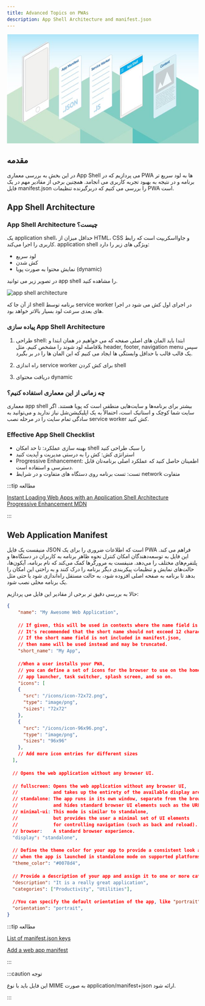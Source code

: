 ```yaml
---
title: Advanced Topics on PWAs
description: App Shell Architecture and manifest.json
---
```


![app shell](../images/app-shell-banner.jpeg)

## مقدمه
در این بخش به بررسی معماری App Shell می پردازیم که در PWA ها به لود سریع تر برنامه و در نتیجه به بهبود تجربه کاربری می انجامد. همچنین برخی از مقادیر مهم در یک فایل manifest.json را بررسی می کنیم که دربرگیرنده تنظیمات PWA است.

## App Shell Architecture

### App Shell Architecture چیست؟
یک application shell، حداقل میزان از HTML، CSS و جاوااسکریپت است که رابط کاربری را اجرا می‌کند. application shell ویژگی های زیر را دارد:

- لود سریع
- کش شدن
- نمایش محتوا به صورت پویا (dynamic)

در تصویر زیر می توانید app shell را مشاهده کنید.

![app shell architecture](../images/app-shell-architecture.avif)

از آن جا که shell برنامه توسط service worker در اجرای اول کش می شود در اجرا های بعدی  سرعت لود بسیار بالاتر خواهد بود. 

### پیاده سازی App Shell Architecture

1. طراحی shell: ابتدا باید المان های اصلی صفحه که می خواهیم در همان ابتدا و بلافاصله لود شوند را مشخص کنیم. مثل header, footer, navigation menu
سپس یک قالب قالب با حداقل وابستگی ها ایجاد می کنیم که این المان ها را در بر بگیرد.
2. راه اندازی service worker برای کش کردن shell

3. دریافت محتوای dynamic 

### چه زمانی از این معماری استفاده کنیم؟
معماری app shell بیشتر برای برنامه‌ها و سایت‌هایی منطقی است که پویا هستند. اگر سایت شما کوچک و استاتیک است، احتمالاً به یک اپلیکیشن‌شل نیاز ندارید و می‌توانید به سادگی تمام سایت را در مرحله نصب service worker کش کنید. 

###  Effective App Shell Checklist
-  بهینه سازی عملکرد: تا حد امکان shell را سبک طراحی کنید
- استراتژی کش: کش را به درستی مدیریت و آپدیت کنید
-  Progressive Enhancement:  اطمینان حاصل کنید که عملکرد اصلی برنامه‌تان قابل دسترسی و استفاده است.
-  تست:‌ تست برنامه روی دستگاه های متفاوت و در شرایط network متفاوت

:::tip مطالعه

[Instant Loading Web Apps with an Application Shell Architecture](https://developer.chrome.com/blog/app-shell/)
[Progressive Enhancement MDN](https://developer.mozilla.org/en-US/docs/Glossary/Progressive_Enhancement)

:::

## Web Application Manifest
 منیفست یک فایل JSON است که اطلاعات ضروری را برای یک PWA فراهم می کند. این فایل به توسعه‌دهندگان امکان کنترل نحوه ظاهر برنامه به کاربران در دستگاه‌ها و پلتفرم‌های مختلف را می‌دهد. منیفست به مرورگرها کمک می‌کند که نام برنامه، آیکون‌ها، حالت‌های نمایش و تنظیمات پیکربندی دیگر برنامه را درک کنند و به راحتی این امکان را بدهد تا برنامه به صفحه اصلی افزوده شود، به حالت مستقل راه‌اندازی شود یا حتی مثل یک برنامه محلی نصب شود.

حالا به بررسی  دقیق تر برخی از مقادیر این فایل می پردازیم:

```json
{
    "name": "My Awesome Web Application",

    // If given, this will be used in contexts where the name field is too long.
    // It's recommended that the short name should not exceed 12 characters.
    // If the short name field is not included in manifest.json,
    // then name will be used instead and may be truncated.
    "short_name": "My App",

    //When a user installs your PWA,
    // you can define a set of icons for the browser to use on the home screen,
    // app launcher, task switcher, splash screen, and so on.
    "icons": [
    {
      "src": "/icons/icon-72x72.png",
      "type": "image/png",
      "sizes": "72x72"
    },
    {
      "src": "/icons/icon-96x96.png",
      "type": "image/png",
      "sizes": "96x96"
    },
    // Add more icon entries for different sizes
  ],

  // Opens the web application without any browser UI.

  // fullscreen: Opens the web application without any browser UI, 
  //             and takes up the entirety of the available display area.
  // standalone: The app runs in its own window, separate from the browser,
  //             and hides standard browser UI elements such as the URL bar
  // minimal-ui: This mode is similar to standalone,
  //             but provides the user a minimal set of UI elements
  //             for controlling navigation (such as back and reload). 
  // browser:    A standard browser experience.
  "display": "standalone",

  // Define the theme color for your app to provide a consistent look and feel
  // when the app is launched in standalone mode on supported platforms.
  "theme_color": "#0078d4",

  // Provide a description of your app and assign it to one or more categories.
  "description": "It is a really great application",
  "categories": ["Productivity", "Utilities"],

  //You can specify the default orientation of the app, like "portrait" or "landscape"
  "orientation": "portrait",
}

```


:::tip مطالعه

[List of manifest.json keys](https://developer.mozilla.org/en-US/docs/Mozilla/Add-ons/WebExtensions/manifest.json#list_of_manifest.json_keys)

[Add a web app manifest](https://web.dev/add-manifest/)

:::


:::caution توجه

این فایل باید با نوع MIME به صورت application/manifest+json ارائه شود.

:::